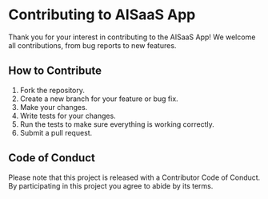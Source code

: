 # Contributing to AISaaS App

Thank you for your interest in contributing to the AISaaS App! We welcome all contributions, from bug reports to new features.

## How to Contribute

1.  Fork the repository.
2.  Create a new branch for your feature or bug fix.
3.  Make your changes.
4.  Write tests for your changes.
5.  Run the tests to make sure everything is working correctly.
6.  Submit a pull request.

## Code of Conduct

Please note that this project is released with a Contributor Code of Conduct. By participating in this project you agree to abide by its terms.
